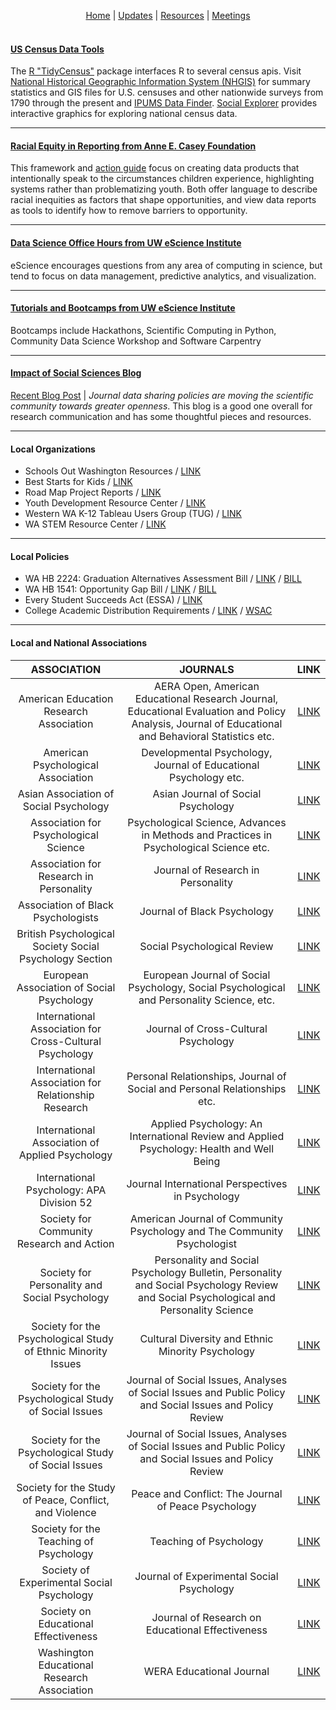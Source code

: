 <p align="center">
 <a href="https://scools.github.io/Home/">Home</a>  |
 <a href="https://scools.github.io/Updates/">Updates</a>  |
 <a href="https://scools.github.io/Resources/">Resources</a>  |
 <a href="https://scools.github.io/Meetings/">Meetings</a>
<br><br>
</p>

#### [US Census Data Tools](https://www.census.gov/data/data-tools.html)
The [R "TidyCensus"](https://walkerke.github.io/tidycensus/) package interfaces R to several census apis. Visit [National Historical Geographic Information System (NHGIS)](https://www.nhgis.org/user-resources/project-description) for summary statistics and GIS files for U.S. censuses and other nationwide surveys from 1790 through the present and [IPUMS Data Finder](https://data2.nhgis.org/main?_ga=2.3894712.900773086.1542316306-33216597.1542316306). [Social Explorer](https://www.socialexplorer.com/) provides interactive graphics for exploring national census data.

***

#### [Racial Equity in Reporting from Anne E. Casey Foundation](http://www.racialequitytools.org/resourcefiles/morerace.pdf)
This framework and [action guide](http://www.aecf.org/resources/race-equity-and-inclusion-action-guide/) focus on creating data products that intentionally speak to the circumstances children experience, highlighting systems rather than problematizing youth. Both offer language to describe racial inequities as factors that shape opportunities, and view data reports as tools to identify how to remove barriers to opportunity.

***

#### [Data Science Office Hours from UW eScience Institute](http://escience.washington.edu/office-hours/#eScienceDataScientists)
eScience encourages questions from any area of computing in science, but tend to focus on data management, predictive analytics, and visualization.

***

#### [Tutorials and Bootcamps from UW eScience Institute](http://escience.washington.edu/education/tutorials-and-bootcamps/)
Bootcamps include Hackathons, Scientific Computing in Python, Community Data Science Workshop and Software Carpentry

***

#### [Impact of Social Sciences Blog](http://blogs.lse.ac.uk/impactofsocialsciences/)
[Recent Blog Post](http://blogs.lse.ac.uk/impactofsocialsciences/2018/06/14/journal-data-sharing-policies-are-moving-the-scientific-community-towards-greater-openness-but-clearly-more-work-remains/) | *Journal data sharing policies are moving the scientific community towards greater openness*. This blog is a good one overall for research communication and has some thoughtful pieces and resources.

***

#### Local Organizations	
* Schools Out Washington Resources / [LINK](https://www.schoolsoutwashington.org/pages/quality-training)			
* Best Starts for Kids / [LINK](http://kingcounty.gov/depts/community-human-services/initiatives/best-starts-for-kids.aspx )		
* Road Map Project Reports / [LINK](http://www.roadmapproject.org/data-center/reports/)			
* Youth Development Resource Center / [LINK](https://ydekc.org/resource-center/)			
* Western WA K-12 Tableau Users Group (TUG) / [LINK](https://community.tableau.com/groups/western-washington-k-12)			
* WA STEM Resource Center / [LINK](http://www.washingtonstem.org/Resource-Hub/STEM-Education-Research/?Sort=Date#.Wout9ainHIU)		

***

#### Local Policies				
* WA HB 2224: Graduation Alternatives Assessment Bill / [LINK](http://www.k12.wa.us/Communications/PressReleases2017/PathwaysAssessmentBill.aspx) / [BILL](	http://app.leg.wa.gov/billsummary?BillNumber=2224&Year=2017v)
* WA HB 1541: Opportunity Gap Bill / [LINK](http://educationvoters.org/2016/06/02/summary-of-opportunity-gap-house-bill-1541/ ) / [BILL](	http://app.leg.wa.gov/billsummary?BillNumber=1541&Year=2015)
* Every Student Succeeds Act (ESSA) / [LINK](http://www.k12.wa.us/esea/essa/default.aspx)				
* College Academic Distribution Requirements / [LINK](http://www.wsac.wa.gov/sites/default/files/2015.CADRs.Appendix.pdf) / [WSAC](http://www.wsac.wa.gov/college-admissions)

***

#### Local and National Associations		

ASSOCIATION	|	JOURNALS	|	LINK	|
:---:	|	:---:	|	:---:	|
American Education Research Association	|	AERA Open, American Educational Research Journal, Educational Evaluation and Policy Analysis, Journal of Educational and Behavioral Statistics etc.	| [LINK](	http://www.aera.net/	)|
American Psychological Association	|	Developmental Psychology,  Journal of Educational Psychology etc.	| [LINK](	http://www.apa.org	)|
Asian Association of Social Psychology	|	Asian Journal of Social Psychology	| [LINK](	http://www.asiansocialpsych.org/	)|
Association for Psychological Science	|	Psychological Science, Advances in Methods and Practices in Psychological Science etc.	| [LINK](	http://www.psychologicalscience.org/	)|
Association for Research in Personality	|	Journal of Research in Personality	| [LINK](	http://www.personality-arp.org/	)|
Association of Black Psychologists	|	Journal of Black Psychology	| [LINK](	http://www.abpsi.org/	)|
British Psychological Society Social Psychology Section	|	Social Psychological Review	| [LINK](	http://www.bps.org.uk/	)|
European Association of Social Psychology	|	European Journal of Social Psychology, Social Psychological and Personality Science, etc.	| [LINK](	http://www.easp.eu/	)|
International Association for Cross-Cultural Psychology	|	Journal of Cross-Cultural Psychology	| [LINK](	http://www.iaccp.org/	)|
International Association for Relationship Research	|	Personal Relationships, Journal of Social and Personal Relationships etc.	| [LINK](	http://www.iarr.org/	)|
International Association of Applied Psychology	|	Applied Psychology: An International Review and Applied Psychology: Health and Well Being	| [LINK](	http://www.iaapsy.org/	)|
International Psychology: APA Division 52	|	Journal International Perspectives in Psychology	| [LINK](	http://www.div52.org/	)|
Society for Community Research and Action	|	American Journal of Community Psychology and The Community Psychologist	| [LINK](	http://www.scra27.org/	)|
Society for Personality and Social Psychology	|	Personality and Social Psychology Bulletin, Personality and Social Psychology Review and Social Psychological and Personality Science	| [LINK](	http://www.spsp.org/	)|
Society for the Psychological Study of Ethnic Minority Issues	|	Cultural Diversity and Ethnic Minority Psychology	| [LINK](	http://www.division45.org/	)|
Society for the Psychological Study of Social Issues	|	Journal of Social Issues, Analyses of Social Issues and Public Policy and Social Issues and Policy Review	| [LINK](	http://www.spssi.org/	)|
Society for the Psychological Study of Social Issues	|	Journal of Social Issues, Analyses of Social Issues and Public Policy and Social Issues and Policy Review	| [LINK](	http://www.spssi.org/	)|
Society for the Study of Peace, Conflict, and Violence	|	Peace and Conflict: The Journal of Peace Psychology	| [LINK](	http://www.peacepsych.org/	)|
Society for the Teaching of Psychology	|	Teaching of Psychology	| [LINK](	http://www.teachpsych.org/	)|
Society of Experimental Social Psychology	|	Journal of Experimental Social Psychology	| [LINK](	http://www.sesp.org/	)|
Society on Educational Effectiveness	|	Journal of Research on Educational Effectiveness	| [LINK](	https://www.sree.org/	)|
Washington Educational Research Association 	|	WERA Educational Journal	| [LINK](	http://www.wera-web.org/	)|
